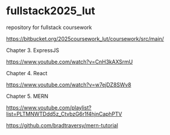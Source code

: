 # fullstack2025_lut
repository for fullstack coursework

https://bitbucket.org/2025coursework_lut/coursework/src/main/


Chapter 3. ExpressJS

https://www.youtube.com/watch?v=CnH3kAXSrmU



Chapter 4. React 

https://www.youtube.com/watch?v=w7ejDZ8SWv8



Chapter 5. MERN 

https://www.youtube.com/playlist?list=PLTMNWTDdd5z_CtvbzG6r1f4hjnCaphPTV

https://github.com/bradtraversy/mern-tutorial